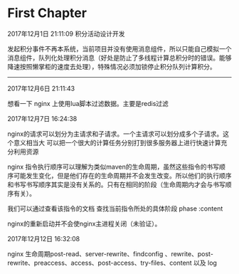 # First Chapter

2017年12月1日 21:11:09    积分活动设计开发

发起积分事件不再本系统，当前项目并没有使用消息组件，所以只能自己模拟一个消息组件，队列化处理积分消息（好处是防止了多线程计算总积分时的错误。能够降速按照懒掌柜的速度去处理），特殊情况必须加锁停止积分队列计算积分。

---

2017年12月6日 21:11:43

想看一下 nginx 上使用lua脚本过滤数据。主要是redis过滤

2017年12月7日 16:24:38

nginx的请求可以划分为主请求和子请求。一个主请求可以划分成多个子请求。这个意义相当大 可以把一个很大的计算任务分别打到很多服务器上进行快速计算充分利用资源

nginx 指令执行顺序可以理解为类似maven的生命周期，虽然这些指令的书写顺序可能发生变化，但是他们存在的生命周期并不会发生改变。所以他们的执行顺序和书写书写顺序其实是没有关系的。只有在相同的阶段（生命周期内才会与书写顺序有关）。

我们可以通过查看该指令的文档 查找当前指令所处的具体阶段 phase :content

nginx的重新启动并不会使nginx主进程关闭（未验证）。

2017年12月12日 16:32:08

nginx 生命周期post-read、server-rewrite、findconfig、rewrite、post-rewrite、preaccess、access、post-access、try-files、content 以及 log

